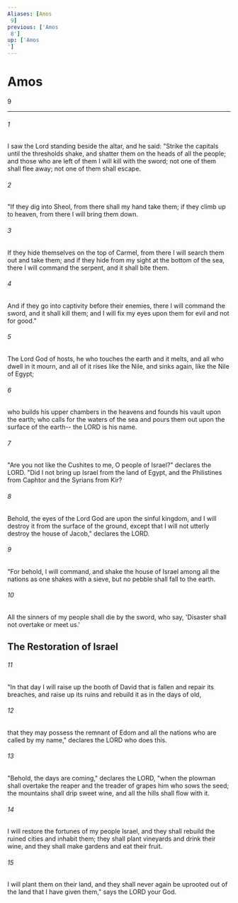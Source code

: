 ```yaml
---
Aliases: [Amos 9]
previous: ['Amos 8']
up: ['Amos']
---
```

# Amos 9

***
 

###### 1 
I saw the Lord standing beside the altar, and he said: "Strike the capitals until the thresholds shake,  and shatter them on the heads of all the people;  and those who are left of them I will kill with the sword;  not one of them shall flee away;  not one of them shall escape.  

###### 2 
"If they dig into Sheol,  from there shall my hand take them;  if they climb up to heaven,  from there I will bring them down.   

###### 3 
If they hide themselves on the top of Carmel,  from there I will search them out and take them;  and if they hide from my sight at the bottom of the sea,  there I will command the serpent, and it shall bite them.   

###### 4 
And if they go into captivity before their enemies,  there I will command the sword, and it shall kill them;  and I will fix my eyes upon them  for evil and not for good."  

###### 5 
The Lord God of hosts,  he who touches the earth and it melts,  and all who dwell in it mourn,  and all of it rises like the Nile,  and sinks again, like the Nile of Egypt;   

###### 6 
who builds his upper chambers in the heavens  and founds his vault upon the earth;  who calls for the waters of the sea  and pours them out upon the surface of the earth--  the LORD is his name.  

###### 7 
"Are you not like the Cushites to me,  O people of Israel?" declares the LORD.  "Did I not bring up Israel from the land of Egypt,  and the Philistines from Caphtor and the Syrians from Kir?   

###### 8 
Behold, the eyes of the Lord God are upon the sinful kingdom,  and I will destroy it from the surface of the ground,  except that I will not utterly destroy the house of Jacob,"  declares the LORD.  

###### 9 
"For behold, I will command,  and shake the house of Israel among all the nations  as one shakes with a sieve,  but no pebble shall fall to the earth.   

###### 10 
All the sinners of my people shall die by the sword,  who say, 'Disaster shall not overtake or meet us.'  ## The Restoration of Israel  

###### 11 
"In that day I will raise up  the booth of David that is fallen  and repair its breaches,  and raise up its ruins  and rebuild it as in the days of old,   

###### 12 
that they may possess the remnant of Edom  and all the nations who are called by my name,"  declares the LORD who does this.  

###### 13 
"Behold, the days are coming," declares the LORD,  "when the plowman shall overtake the reaper  and the treader of grapes him who sows the seed;  the mountains shall drip sweet wine,  and all the hills shall flow with it.   

###### 14 
I will restore the fortunes of my people Israel,  and they shall rebuild the ruined cities and inhabit them;  they shall plant vineyards and drink their wine,  and they shall make gardens and eat their fruit.   

###### 15 
I will plant them on their land,  and they shall never again be uprooted  out of the land that I have given them,"  says the LORD your God.
